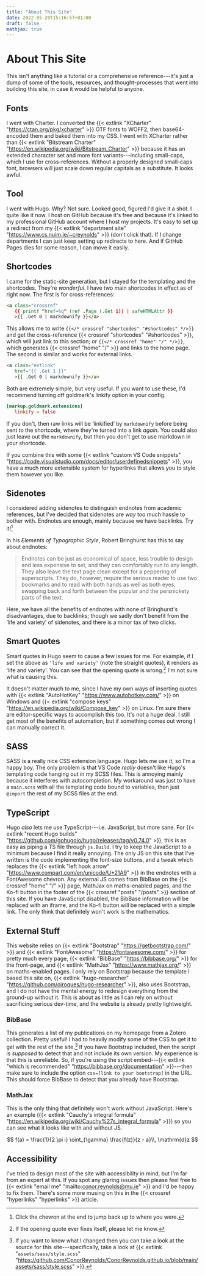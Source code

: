 ```yaml
---
title: "About This Site"
date: 2022-05-20T15:16:57+01:00
draft: false
mathjax: true
---
```


# About This Site

This isn't anything like a tutorial or a comprehensive reference---it's just a dump of some of the tools, resources, and thought-processes that went into building this site, in case it would be helpful to anyone.

## Fonts

I went with Charter. I converted the {{< extlink "XCharter" "https://ctan.org/pkg/xcharter" >}} OTF fonts to WOFF2, then base64-encoded them and baked them into my CSS. I went with XCharter rather than {{< extlink "Bitstream Charter" "https://en.wikipedia.org/wiki/Bitstream_Charter" >}} because it has an extended character set and more font variants---including small-caps, which I use for cross-references. Without a properly designed small-caps font, browsers will just scale down regular capitals as a substitute. It looks awful.

## Tool

I went with Hugo. Why? Not sure. Looked good, figured I'd give it a shot. I quite like it now. I host on GitHub because it's free and because it's linked to my professional GitHub account where I host my projects. It's easy to set up a redirect from my {{< extlink "department site" "https://www.cs.nuim.ie/~creynolds" >}} (don't click that). If I change departments I can just keep setting up redirects to here. And if GitHub Pages dies for some reason, I can move it easily.

## Shortcodes

I came for the static-site generation, but I stayed for the templating and the shortcodes. They're *wonderful*. I have two main shortcodes in effect as of right now. The first is for cross-references:

```html
<a class="crossref"
   {{ printf "href=%q" (ref .Page (.Get 1)) | safeHTMLAttr }}
   >{{ .Get 0 | markdownify }}</a>
```

This allows me to write `{{</* crossref "shortcodes" "#shortcodes" */>}}` and get the cross-reference {{< crossref "shortcodes" "#shortcodes" >}}, which will just link to this section; or `{{</* crossref "home" "/" */>}}`, which generates {{< crossref "home" "/" >}} and links to the home page. The second is similar and works for external links.

```html
<a class="extlink"
   href="{{ .Get 1 }}"
   >{{ .Get 0 | markdownify }}</a>
```

Both are extremely simple, but very useful. If you want to use these, I'd recommend turning off goldmark's linkify option in your config.

```toml
[markup.goldmark.extensions]
   linkify = false
```

If you don't, then raw links will be ‘linkified’ by `markdownify` before being sent to the shortcode, where they're turned into a link *again*. You could also just leave out the `markdownify`, but then you don't get to use markdown in your shortcode.

If you combine this with some {{< extlink "custom VS Code snippets" "https://code.visualstudio.com/docs/editor/userdefinedsnippets" >}}, you have a much more extensible system for hyperlinks that allows you to style them however you like.

## Sidenotes

I considered adding sidenotes to distinguish endnotes from academic references, but I've decided that sidenotes are *way* too much hassle to bother with. Endnotes are enough, mainly because we have backlinks. Try it![^1]

In his *Elements of Typographic Style*, Robert Bringhurst has this to say about endnotes:

[^1]: Click the chevron at the end to jump back up to where you were.

> Endnotes can be just as economical of space, less trouble to design and less expensive to set, and they can comfortably run to any length. They also leave the text page clean except for a peppering of superscripts. They do, however, require the serious reader to use two bookmarks and to read with both hands as well as both eyes, swapping back and forth between the popular and the persnickety parts of the text.

Here, we have all the benefits of endnotes with none of Bringhurst's disadvantages, due to backlinks; though we sadly don't benefit from the ‘life and variety’ of sidenotes, and there is a minor tax of two clicks.

## Smart Quotes

Smart quotes in Hugo seem to cause a few issues for me. For example, if I set the above as `'life and variety'` (note the straight quotes), it renders as 'life and variety'. You can see that the opening quote is wrong.[^2] I'm not sure what is causing this.

It doesn't matter much to me, since I have my own ways of inserting quotes with {{< extlink "AutoHotKey" "https://www.autohotkey.com/" >}} on Windows and {{< extlink "compose keys" "https://en.wikipedia.org/wiki/Compose_key" >}} on Linux. I'm sure there are editor-specific ways to accomplish this too. It's not a huge deal. I still get most of the benefits of automation, but if something comes out wrong I can manually correct it.

[^2]: If the opening quote ever fixes itself, please let me know.

## SASS

SASS is a really nice CSS extension language. Hugo lets me use it, so I'm a happy boy. The only problem is that VS Code *really* doesn't like Hugo's templating code hanging out in my SCSS files. This is annoying mainly because it interferes with autocompletion. My workaround was just to have a `main.scss` with all the templating code bound to variables, then just `@import` the rest of my SCSS files at the end.

## TypeScript

Hugo *also* lets me use TypeScript---i.e. JavaScript, but more sane. For {{< extlink "recent Hugo builds" "https://github.com/gohugoio/hugo/releases/tag/v0.74.0" >}}, this is as easy as piping a TS file through `js.Build`. I try to keep the JavaScript to a minimum because I find it really annoying. The only JS on this site that I've written is the code implementing the font-size buttons, and a tweak which replaces the {{< extlink "left hook arrow" "https://www.compart.com/en/unicode/U+21A9" >}} in the endnotes with a FontAwesome chevron. Any external JS comes from BibBase on the {{< crossref "home" "/" >}} page, MathJax on maths-enabled pages, and the Ko-fi button in the footer of the {{< crossref "posts" "/posts" >}} section of this site. If you have JavaScript disabled, the BibBase information will be replaced with an iframe, and the Ko-fi button will be replaced with a simple link. The only think that definitely won't work is the mathematics.

## External Stuff

This website relies on {{< extlink "Bootstrap" "https://getbootstrap.com/" >}} and {{< extlink "FontAwesome" "https://fontawesome.com/" >}} for pretty much every page, {{< extlink "BibBase" "https://bibbase.org/" >}} for the front-page, and {{< extlink "MathJax" "https://www.mathjax.org/" >}} on maths-enabled pages. I only rely on Bootstrap because the template I based this site on, {{< extlink "hugo-researcher" "https://github.com/ojroques/hugo-researcher" >}}, also uses Bootstrap, and I do not have the mental energy to redesign everything from the ground-up without it. This is about as little as I can rely on without sacrificing serious dev-time, and the website is already pretty lightweight.

### BibBase

This generates a list of my publications on my homepage from a Zotero collection. Pretty useful! I had to heavily modify some of the CSS to get it to gel with the rest of the site.[^3] If you have Bootstrap included, then the script is *supposed* to detect that and not include its own version. My experience is that this is unreliable. So, if you're using the script embed---{{< extlink "which is recommended" "https://bibbase.org/documentation" >}}---then make sure to include the option `css=[link to your bootstrap]` in the URL. This should force BibBase to detect that you already have Bootstrap.

### MathJax

This is the only thing that definitely won't work without JavaScript. Here's an example ({{< extlink "Cauchy's integral formula" "https://en.wikipedia.org/wiki/Cauchy%27s_integral_formula" >}}) so you can see what it looks like with and without JS.

$$
f(a) = \frac{1}{2 \pi i} \oint_{\gamma} \frac{f(z)}{z - a}\\, \mathrm{d}z
$$

## Accessibility

I've tried to design most of the site with accessibility in mind, but I'm far from an expert at this. If you spot any glaring issues then please feel free to {{< extlink "email me" "mailto:conor.reynolds@mu.ie" >}} and I'd be happy to fix them. There's some more musing on this in the {{< crossref "hyperlinks" "hyperlinks" >}} article.

[^3]: If you want to know what I changed then you can take a look at the source for this site---specifically, take a look at {{< extlink "`assets/sass/style.scss`" "https://github.com/ConorReynolds/ConorReynolds.github.io/blob/main/assets/sass/style.scss" >}}.